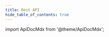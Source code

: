 ```yaml
---
title: Rest API
hide_table_of_contents: true
---
```


import ApiDocMdx from '@theme/ApiDocMdx';

<ApiDocMdx id="jellyfish-rest-apix-0_2_1" />
